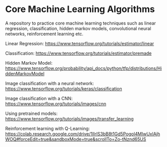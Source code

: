 # Core Machine Learning Algorithms
A repository to practice core machine learning techniques such as linear regression, classification,
hidden markov models, convolutional neural networks, reinforcement learning etc.

Linear Regression: https://www.tensorflow.org/tutorials/estimator/linear

Classification: https://www.tensorflow.org/tutorials/estimator/premade

Hidden Markov Model: https://www.tensorflow.org/probability/api_docs/python/tfp/distributions/HiddenMarkovModel

Image classification with a neural network: https://www.tensorflow.org/tutorials/keras/classification

Image classification with a CNN: https://www.tensorflow.org/tutorials/images/cnn

Using pretrained models: https://www.tensorflow.org/tutorials/images/transfer_learning

Reinforcement learning with Q-Learning: 
https://colab.research.google.com/drive/1IlrlS3bB8t1Gd5Pogol4MIwUxlAjhWOQ#forceEdit=true&sandboxMode=true&scrollTo=Zo-tNznd65US

